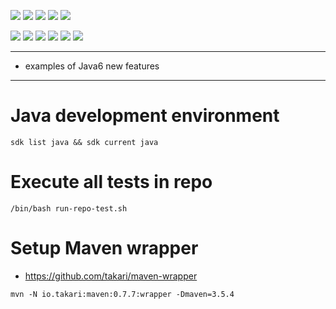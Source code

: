 ![](https://img.shields.io/badge/language-java-blue)
![](https://img.shields.io/badge/technology-java6-blue)
![](https://img.shields.io/badge/development%20year-2009-orange)
![](https://img.shields.io/badge/contributor-shijian%20su-purple)
![](https://img.shields.io/badge/license-MIT-lightgrey)

![](https://img.shields.io/github/languages/top/shijiansu/core-java-6-newfeatures)
![](https://img.shields.io/github/languages/count/shijiansu/core-java-6-newfeatures)
![](https://img.shields.io/github/languages/code-size/shijiansu/core-java-6-newfeatures)
![](https://img.shields.io/github/repo-size/shijiansu/core-java-6-newfeatures)
![](https://img.shields.io/github/last-commit/shijiansu/core-java-6-newfeatures?color=red)
![](https://github.com/shijiansu/core-java-6-newfeatures/workflows/ci%20build/badge.svg)

--------------------------------------------------------------------------------

- examples of Java6 new features

--------------------------------------------------------------------------------

# Java development environment

`sdk list java && sdk current java`

# Execute all tests in repo

`/bin/bash run-repo-test.sh`

# Setup Maven wrapper

- https://github.com/takari/maven-wrapper

`mvn -N io.takari:maven:0.7.7:wrapper -Dmaven=3.5.4`

